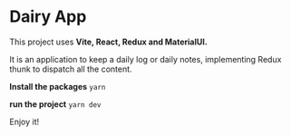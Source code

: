 # Dairy App

This project uses **Vite, React, Redux and MaterialUI.**

It is an application to keep a daily log or daily notes, implementing Redux thunk to dispatch all the content.

**Install the packages**
`yarn`

**run the project**
`yarn dev`

Enjoy it!
